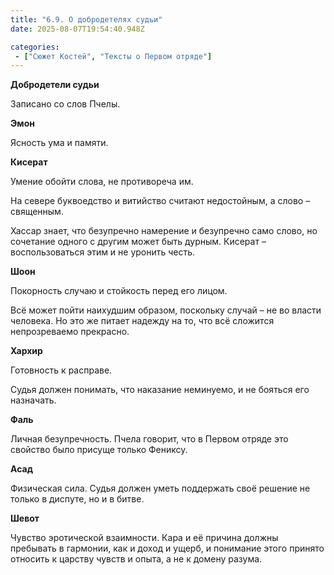 ```yaml
---
title: "6.9. О добродетелях судьи"
date: 2025-08-07T19:54:40.948Z

categories:
 - ["Сюжет Костей", "Тексты о Первом отряде"]
---
```


**Добродетели судьи**

Записано со слов Пчелы.

**Эмон**

Ясность ума и памяти.

**Кисерат**

Умение обойти слова, не противореча им.

На севере буквоедство и витийство считают недостойным, а слово –
священным.

Хассар знает, что безупречно намерение и безупречно само слово, но
сочетание одного с другим может быть дурным. Кисерат – воспользоваться
этим и не уронить честь.

**Шоон**

Покорность случаю и стойкость перед его лицом.

Всё может пойти наихудшим образом, поскольку случай – не во власти
человека. Но это же питает надежду на то, что всё сложится непрозреваемо
прекрасно.

**Хархир**

Готовность к расправе.

Судья должен понимать, что наказание неминуемо, и не бояться его
назначать.

**Фаль**

Личная безупречность. Пчела говорит, что в Первом отряде это свойство
было присуще только Фениксу.

**Асад**

Физическая сила. Судья должен уметь поддержать своё решение не только в
диспуте, но и в битве.

**Шевот**

Чувство эротической взаимности. Кара и её причина должны пребывать в
гармонии, как и доход и ущерб, и понимание этого принято относить к
царству чувств и опыта, а не к домену разума.
